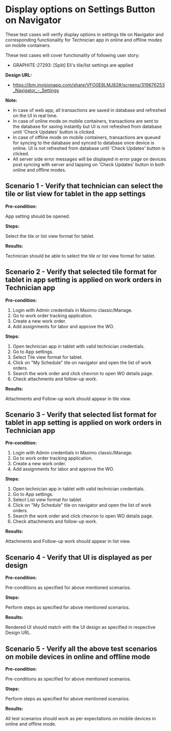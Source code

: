 # Display options on Settings Button on Navigator

These test cases will verify display options in settings tile on Navigator and corresponding functionality for Technician app in online and offline modes on mobile containers.

These test cases will cover functionality of following user story:

- GRAPHITE-27293: [Split] Eli's tile/list settings are applied

**Design URL:**

- <https://ibm.invisionapp.com/share/VFO0E8LMJ82#/screens/319676253_Navigator_-_Settings>

**Note:**

- In case of web app, all transactions are saved in database and refreshed on the UI in real time.
- In case of online mode on mobile containers, transactions are sent to the database for saving instantly but UI is not refreshed from database until 'Check Updates' button is clicked.
- In case of offline mode on mobile containers, transactions are queued for syncing to the database and synced to database once device is online. UI is not refreshed from database until 'Check Updates' button is clicked.
- All server side error messages will be displayed in error page on devices post syncing with server and tapping on 'Check Updates' button in both online and offline modes.

## Scenario 1 - Verify that technician can select the tile or list view for tablet in the app settings

**Pre-condition:**

App setting should be opened.

**Steps:**

Select the tile or list view format for tablet.

**Results:**

Technician should be able to select the tile or list view format for tablet.

## Scenario 2 - Verify that selected tile format for tablet in app setting is applied on work orders in Technician app

**Pre-condition:**

1. Login with Admin credentials in Maximo classic/Manage.
2. Go to work order tracking application.
3. Create a new work order.
4. Add assignments for labor and approve the WO.

**Steps:**

1. Open technician app in tablet with valid technician credentials.
2. Go to App settings.
3. Select Tile view format for tablet.
4. Click on "My Schedule" tile on navigator and open the list of work orders.
5. Search the work order and click chevron to open WO details page.
6. Check attachments and follow-up work.

**Results:**

Attachments and Follow-up work should appear in tile view.

## Scenario 3 - Verify that selected list format for tablet in app setting is applied on work orders in Technician app

**Pre-condition:**

1. Login with Admin credentials in Maximo classic/Manage.
2. Go to work order tracking application.
3. Create a new work order.
4. Add assignments for labor and approve the WO.

**Steps:**

1. Open technician app in tablet with valid technician credentials.
2. Go to App settings.
3. Select List view format for tablet.
4. Click on "My Schedule" tile on navigator and open the list of work orders.
5. Search the work order and click chevron to open WO details page.
6. Check attachments and follow-up work.

**Results:**

Attachments and Follow-up work should appear in list view.

## Scenario 4 - Verify that UI is displayed as per design

**Pre-condition:**

Pre-conditions as specified for above mentioned scenarios.

**Steps:**

Perform steps as specified for above mentioned scenarios.

**Results:**

Rendered UI should match with the UI design as specified in respective Design URL.

## Scenario 5 - Verify all the above test scenarios on mobile devices in online and offline mode

**Pre-condition:**

Pre-conditions as specified for above mentioned scenarios.

**Steps:**

Perform steps as specified for above mentioned scenarios.

**Results:**

All test scenarios should work as per expectations on mobile devices in online and offline mode.
